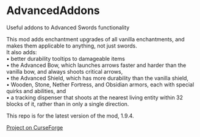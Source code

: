# AdvancedAddons
Useful addons to Advanced Swords functionality

This mod adds enchantment upgrades of all vanilla enchantments, and makes them applicable to anything, not just swords.<br/>
It also adds:<br/>
• better durability tooltips to damageable items<br/>
• the Advanced Bow, which launches arrows faster and harder than the vanilla bow, and always shoots critical arrows,<br/>
• the Advanced Shield, which has more durability than the vanilla shield,<br/>
• Wooden, Stone, Nether Fortress, and Obsidian armors, each with special quirks and abilities, and<br/>
• a tracking dispenser that shoots at the nearest living entity within 32 blocks of it, rather than in only a single direction.

This repo is for the latest version of the mod, 1.9.4.

[Project on CurseForge](http://minecraft.curseforge.com/projects/advanced-swords)